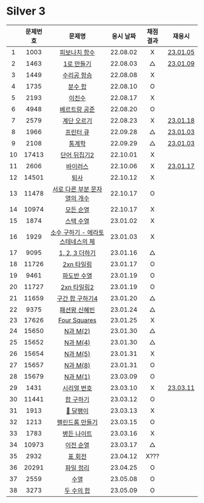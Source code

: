# Silver 3

|     | 문제번호 |                     문제명                     | 응시 날짜 | 채점 결과 | 재응시                       |
| :-: | :------: | :--------------------------------------------: | :-------: | :-------: | ---------------------------- |
|  1  |   1003   |           [피보나치 함수](./1003.js)           | 22.08.02  |     X     | [23.01.05](./replay/1003.js) |
|  2  |   1463   |            [1로 만들기](./1463.js)             | 22.08.03  |     △     | [23.01.09](./replay/1463.js) |
|  3  |   1449   |            [수리공 항승](./1449.js)            | 22.08.08  |     X     |
|  4  |   1735   |              [분수 합](./1735.js)              | 22.08.10  |     O     |
|  5  |   2193   |              [이친수](./2193.js)               | 22.08.17  |     X     |
|  6  |   4948   |           [베르트랑 공준](./4948.js)           | 22.08.20  |     O     |
|  7  |   2579   |            [계단 오르기](./2579.js)            | 22.08.23  |     X     | [23.01.18](./replay/2579.js) |
|  8  |   1966   |             [프린터 큐](./1966.js)             | 22.09.28  |     △     | [23.01.03](./replay/1966.js) |
|  9  |   2108   |              [통계학](./2108.js)               | 22.09.29  |     △     | [23.01.03](./replay/2108.js) |
| 10  |  17413   |           [단어 뒤집기2](./17413.js)           | 22.10.01  |     X     |
| 11  |   2606   |             [바이러스](./2606.js)              | 22.10.06  |     X     | [23.01.17](./replay/2606.js) |
| 12  |  14501   |               [퇴사](./14501.js)               | 22.10.12  |     X     |
| 13  |  11478   |   [서로 다른 부분 문자열의 개수](./11478.js)   | 22.10.17  |     O     |
| 14  |  10974   |            [모든 순열](./10974.js)             | 22.10.17  |     X     |
| 15  |   1874   |             [스택 수열](./1874.js)             | 23.01.02  |     X     |
| 16  |   1929   | [소수 구하기 - 에라토스테네스의 체](./1929.js) | 23.01.03  |     X     |
| 17  |   9095   |          [1, 2, 3 더하기](./9095.js)           | 23.01.16  |     △     |
| 18  |  11726   |            [2xn 타일링](./11726.js)            | 23.01.17  |     O     |
| 19  |   9461   |            [파도반 수열](./9461.js)            | 23.01.19  |     O     |
| 20  |  11727   |           [2xn 타일링2](./11727.js)            | 23.01.19  |     O     |
| 21  |  11659   |         [구간 합 구하기4](./11659.js)          | 23.01.20  |     △     |
| 22  |   9375   |           [패션왕 신혜빈](./9375.js)           | 23.01.24  |     △     |
| 23  |  17626   |           [Four Squares](./17626.js)           | 23.01.25  |     X     |
| 24  |  15650   |             [N과 M(2)](./15650.js)             | 23.01.30  |     △     |
| 25  |  15652   |             [N과 M(4)](./15652.js)             | 23.01.30  |     △     |
| 26  |  15654   |             [N과 M(5)](./15654.js)             | 23.01.31  |     X     |
| 27  |  15657   |             [N과 M(8)](./15657.js)             | 23.01.31  |     O     |
| 28  |  15679   |             [N과 M(1)](./15679.js)             | 23.03.09  |     O     |
| 29  |   1431   |            [시리얼 번호](./1431.js)            | 23.03.10  |     X     | [23.03.11](./replay/1431.js) |
| 30  |  11441   |            [합 구하기](./11441.js)             | 23.03.12  |     O     |
| 31  |   1913   |             [🚨 달팽이](./1913.js)             | 23.03.13  |     X     |
| 32  |   1213   |          [팰린드롬 만들기](./1213.js)          | 23.03.15  |     O     |
| 33  |   1783   |            [병든 나이트](./1783.js)            | 23.03.16  |     X     |
| 34  |  10973   |            [이전 순열](./10973.js)             | 23.03.17  |     △     |
| 35  |   2932   |              [표 회전](./2932.js)              | 23.04.12  |   X???    |
| 36  |  20291   |            [파일 정리](./20291.js)             | 23.04.25  |     O     |
| 37  |   2559   |               [수열](./2559.js)                | 23.05.08  |     O     |
| 38  |   3273   |            [두 수의 합](./3273.js)             | 23.05.09  |     O     |

